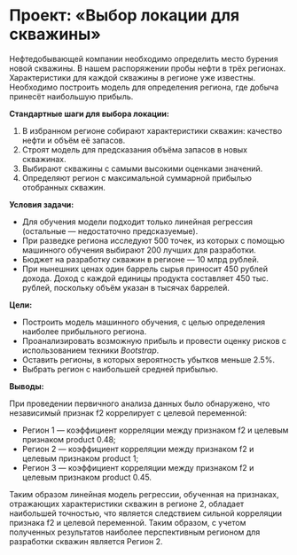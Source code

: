 # Проект: «Выбор локации для скважины»
Нефтедобывающей компании необходимо определить место бурения новой скважины. В нашем распоряжении пробы нефти в трёх регионах. Характеристики для каждой скважины в регионе уже известны. Необходимо построить модель для определения региона, где добыча принесёт наибольшую прибыль.

**Стандартные шаги для выбора локации:**

1. В избранном регионе собирают характеристики скважин: качество нефти и объём её запасов.
2. Строят модель для предсказания объёма запасов в новых скважинах.
3. Выбирают скважины с самыми высокими оценками значений.
4. Определяют регион с максимальной суммарной прибылью отобранных скважин.

**Условия задачи:**
- Для обучения модели подходит только линейная регрессия (остальные — недостаточно предсказуемые).
- При разведке региона исследуют 500 точек, из которых с помощью машинного обучения выбирают 200 лучших для разработки.
- Бюджет на разработку скважин в регионе — 10 млрд рублей.
- При нынешних ценах один баррель сырья приносит 450 рублей дохода. Доход с каждой единицы продукта составляет 450 тыс. рублей, поскольку объём указан в тысячах баррелей.

**Цели:**
- Построить модель машинного обучения, с целью определения наиболее прибыльного региона.
- Проанализировать возможную прибыль и провести оценку рисков с использованием техники *Bootstrap*.
- Оставить регионы, в которых вероятность убытков меньше 2.5%. 
- Выбрать регион с наибольшей средней прибылью.

**Выводы:**

При проведении первичного анализа данных было обнаружено, что независимый признак f2 коррелирует с целевой переменной:
- Регион 1 — коэффициент корреляции между признаком f2 и целевым признаком product 0.48;
- Регион 2 — коэффициент корреляции между признаком f2 и целевым признаком product 1;
- Регион 3 — коэффициент корреляции между признаком f2 и целевым признаком product 0.45.

Таким образом линейная модель регрессии, обученная на признаках, отражающих характеристики скважин в регионе 2, обладает наибольшей точностью, что является следствием сильной корреляции признака f2 и целевой переменной. Таким образом, с учетом полученных результатов наиболее перспективным регионом для разработки скважин является Регион 2.
